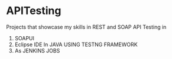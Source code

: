 # APITesting
Projects that showcase my skills in REST and SOAP API Testing in 
1. SOAPUI
2. Eclipse IDE In JAVA USING TESTNG FRAMEWORK
3. As JENKINS JOBS

